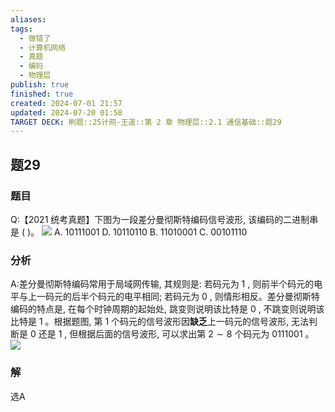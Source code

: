 ```yaml
---
aliases: 
tags:
  - 做错了
  - 计算机网络
  - 真题
  - 编码
  - 物理层
publish: true
finished: true
created: 2024-07-01 21:57
updated: 2024-07-20 01:58
TARGET DECK: 刷题::25计网-王道::第 2 章 物理层::2.1 通信基础::题29
---
```


## 题29
### 题目
Q:【2021 统考真题】下图为一段差分曼彻斯特编码信号波形, 该编码的二进制串是 ( )。
![](https://img.hwenyi.tech/202406021136363.webp)
A. 10111001 D. 10110110
B. 11010001 C. 00101110
### 分析
A:差分曼彻斯特编码常用于局域网传输, 其规则是: 若码元为 1 , 则前半个码元的电平与上一码元的后半个码元的电平相同; 若码元为 0 , 则情形相反。差分曼彻斯特编码的特点是, 在每个时钟周期的起始处, 跳变则说明该比特是 0 , 不跳变则说明该比特是 1 。根据题图, 第 1 个码元的信号波形因**缺乏**上一码元的信号波形, 无法判断是 0 还是 1 , 但根据后面的信号波形, 可以求出第 $2 \sim  8$ 个码元为 0111001 。
![](https://img.hwenyi.tech/202407200158399.webp)
### 解
选A

